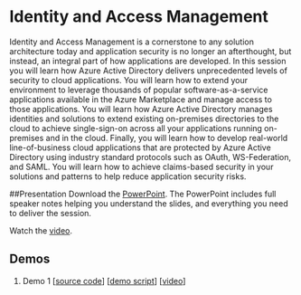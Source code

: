 # Identity and Access Management
Identity and Access Management is a cornerstone to any solution architecture today and application security is no longer an afterthought, but instead, an integral part of how applications are developed.  In this session you will learn how Azure Active Directory delivers unprecedented levels of security to cloud applications.  You will learn how to extend your environment to leverage thousands of popular software-as-a-service applications available in the Azure Marketplace and manage access to those applications.  You will learn how Azure Active Directory manages identities and solutions to extend existing on-premises directories to the cloud to achieve single-sign-on across all your applications running on-premises and in the cloud.  Finally, you will learn how to develop real-world line-of-business cloud applications that are protected by Azure Active Directory using industry standard protocols such as OAuth, WS-Federation, and SAML.  You will learn how to achieve claims-based security in your solutions and patterns to help reduce application security risks.

##Presentation
Download the [PowerPoint](https://github.com/GSIAzureCOE/Identity-and-Access-Management/blob/master/todo.pptx).
The PowerPoint includes full speaker notes helping you understand the slides, and everything you need to deliver the session.

Watch the [video](https://gsiazurecoecontent.blob.core.windows.net/identity-and-access-management/todo.mp4).

## Demos
1. Demo 1
[[source code](https://github.com/GSIAzureCOE/Identity-and-Access-Management/blob/master/todo)]
[[demo script](https://github.com/GSIAzureCOE/Identity-and-Access-Management/blob/master/todo.docx)]
[[video](https://gsiazurecoecontent.blob.core.windows.net/identity-and-access-management/todo.mp4)]
